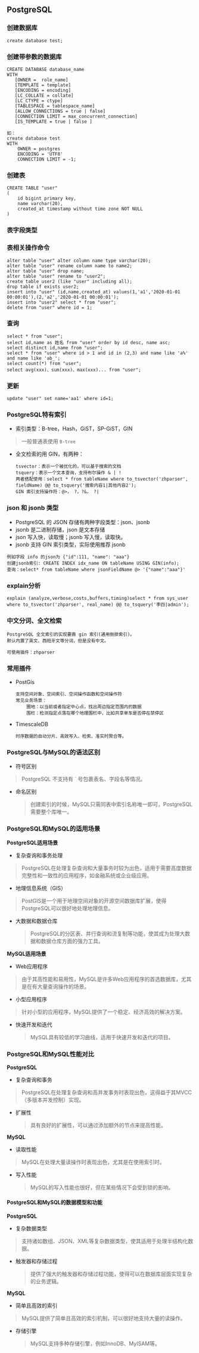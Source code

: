 ## PostgreSQL

### 创建数据库

```
create database test;
```

### 创建带参数的数据库

```
CREATE DATABASE database_name
WITH
   [OWNER =  role_name]
   [TEMPLATE = template]
   [ENCODING = encoding]
   [LC_COLLATE = collate]
   [LC_CTYPE = ctype]
   [TABLESPACE = tablespace_name]
   [ALLOW_CONNECTIONS = true | false]
   [CONNECTION LIMIT = max_concurrent_connection]
   [IS_TEMPLATE = true | false ]

如：
create database test
WITH
    OWNER = postgres
    ENCODING = 'UTF8'
    CONNECTION LIMIT = -1;
```

### 创建表

```
CREATE TABLE "user"
(
    id bigint primary key,
    name varchar(20),
    created_at timestamp without time zone NOT NULL
)
```

### 表字段类型

### 表相关操作命令

```
alter table "user" alter column name type varchar(20);
alter table "user" rename column name to name2;
alter table "user" drop name;
alter table "user" rename to "user2";
create table user2 (like "user" including all);
drop table if exists user2;
insert into "user" (id,name,created_at) values(1,'a1','2020-01-01 00:00:01'),(2,'a2','2020-01-01 00:00:01');
insert into "user2" select * from "user";
delete from "user" where id = 1;
```

### 查询

```
select * from "user";
select id,name as 姓名 from "user" order by id desc, name asc;
select distinct id,name from "user";
select * from "user" where id > 1 and id in (2,3) and name like 'a%' and name like 'ab_';
select count(*) from "user";
select avg(xxx)、sum(xxx)、max(xxx)... from "user";
```

### 更新

```
update "user" set name='aa1' where id=1;
```

### PostgreSQL特有索引

- 索引类型：B-tree，Hash，GiST，SP-GiST，GIN
  
> 一般普通表使用 `B-tree`
  
- 全文检索的用 GIN，有两种：
  ```
  tsvector：表示一个被优化的，可以基于搜索的文档
  tsquery：表示一个文本查询，支持布尔操作 & | !
  两者搭配使用：select * from tableName where to_tsvector('zhparser', fieldName) @@ to_tsquery('搜索内容1|其他内容2');
  GIN 索引支持操作符：@>， ?，?&， ?|
  ```
  
### json 和 jsonb 类型

- PostgreSQL 的 JSON 存储有两种字段类型：json、jsonb
- jsonb 是二进制存储，json 是文本存储
- json 写入快，读取慢；jsonb 写入慢，读取快。
- jsonb 支持 GIN 索引类型，实际使用推荐 jsonb

```
例如字段 info 的json为 {"id":111, "name": "aaa"}
创建jsonb索引: CREATE INDEX idx_name ON tableName USING GIN(info);
查询：select* from tableName where jsonFieldName @> '{"name":"aaa"}'
```

### explain分析
```
explain (analyze,verbose,costs,buffers,timing)select * from sys_user where to_tsvector('zhparser', real_name) @@ to_tsquery('李四|admin');
```

### 中文分词、全文检索

```
PostgreSQL 全文索引的实现要靠 gin 索引(通用倒排索引)。
默认内置了英文、西班牙文等分词，但是没有中文。

可使用插件：zhparser
```

### 常用插件

- PostGis
  ```
  支持空间对象、空间索引、空间操作函数和空间操作符
  常见业务场景：
      圈地：以当前或者指定中心点，找出周边指定范围内的数据
      围栏：检测指定点落在哪个地理围栏中，比如共享单车是否停在禁停区
  ```

- TimescaleDB
  ```
  时序数据的自动分片、高效写入、检索、准实时聚合等。
  ```

### PostgreSQL与MySQL的语法区别

- 符号区别
  
> PostgreSQL 不支持有 ` 号包裹表名、字段名等情况。
  
- 命名区别
  
  > 创建索引的时候，MySQL只需同表中索引名称唯一即可，PostgreSQL需要整个库唯一。


### PostgreSQL和MySQL的适用场景

**PostgreSQL适用场景**

- 复杂查询和事务处理
  
> PostgreSQL在处理复杂查询和大量事务时较为出色，适用于需要高度数据完整性和一致性的应用程序，如金融系统或企业级应用。
  
- 地理信息系统（GIS）
  
> PostGIS是一个用于地理空间对象的开源空间数据库扩展，使得PostgreSQL可以很好地处理地理信息。
  
- 大数据和数据仓库
  
  > PostgreSQL的分区表、并行查询和流复制等功能，使其成为处理大数据和数据仓库方面的强力工具。

**MySQL适用场景**

- Web应用程序
  
> 由于其高性能和易用性，MySQL是许多Web应用程序的首选数据库，尤其是在有大量查询操作的场景。
  
- 小型应用程序
  
> 针对小型的应用程序，MySQL提供了一个稳定、经济高效的解决方案。
  
- 快速开发和迭代
  
  > MySQL具有较低的学习曲线，适用于快速开发和迭代的项目。

### PostgreSQL和MySQL性能对比

**PostgreSQL**
- 复杂查询和事务
  
> PostgreSQL在处理复杂查询和高并发事务时表现出色，这得益于其MVCC（多版本并发控制）实现。
  
- 扩展性
  
  > 具有良好的扩展性，可以通过添加额外的节点来提高性能。

**MySQL**
- 读取性能
  
> MySQL在处理大量读操作时表现出色，尤其是在使用索引时。
  
- 写入性能
  
  > MySQL的写入性能也很好，但在某些情况下会受到锁的影响。

#### PostgreSQL和MySQL的数据模型和功能

**PostgreSQL**
- 复杂数据类型
  
> 支持诸如数组、JSON、XML等复杂数据类型，使其适用于处理半结构化数据。
  
- 触发器和存储过程
  
  > 提供了强大的触发器和存储过程功能，使得可以在数据库层面实现复杂的业务逻辑。

**MySQL**
- 简单且高效的索引
  
> MySQL提供了简单且高效的索引机制，可以很好地支持大量的读操作。
  
- 存储引擎
  
  > MySQL支持多种存储引擎，例如InnoDB、MyISAM等。

### 

